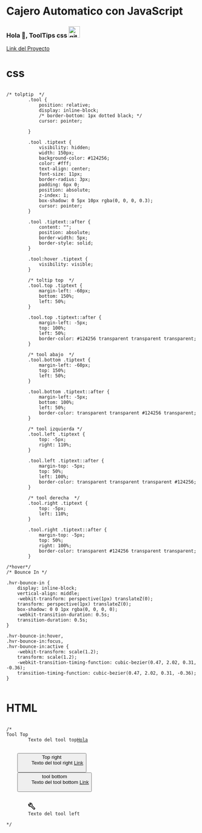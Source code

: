 # Cajero Automatico con JavaScript
### Hola 👋, ToolTips css <img src='https://github.githubassets.com/images/mona-loading-default.gif' alt='github' height='30'>
[Link del Proyecto](https://arlingholguin.github.io/cajero/)  
# css
<pre><code>
/* tolptip  */
        .tool {
            position: relative;
            display: inline-block;
            /* border-bottom: 1px dotted black; */
            cursor: pointer;

        }

        .tool .tiptext {
            visibility: hidden;
            width: 150px;
            background-color: #124256;
            color: #fff;
            text-align: center;
            font-size: 11px;
            border-radius: 3px;
            padding: 6px 0;
            position: absolute;
            z-index: 1;
            box-shadow: 0 5px 10px rgba(0, 0, 0, 0.3);
            cursor: pointer;
        }

        .tool .tiptext::after {
            content: "";
            position: absolute;
            border-width: 5px;
            border-style: solid;
        }

        .tool:hover .tiptext {
            visibility: visible;
        }

        /* toltip top  */
        .tool.top .tiptext {
            margin-left: -60px;
            bottom: 150%;
            left: 50%;
        }

        .tool.top .tiptext::after {
            margin-left: -5px;
            top: 100%;
            left: 50%;
            border-color: #124256 transparent transparent transparent;
        }

        /* tool abajo  */
        .tool.bottom .tiptext {
            margin-left: -60px;
            top: 150%;
            left: 50%;
        }

        .tool.bottom .tiptext::after {
            margin-left: -5px;
            bottom: 100%;
            left: 50%;
            border-color: transparent transparent #124256 transparent;
        }

        /* tool izquierda */
        .tool.left .tiptext {
            top: -5px;
            right: 110%;
        }

        .tool.left .tiptext::after {
            margin-top: -5px;
            top: 50%;
            left: 100%;
            border-color: transparent transparent transparent #124256;
        }

        /* tool derecha  */
        .tool.right .tiptext {
            top: -5px;
            left: 110%;
        }

        .tool.right .tiptext::after {
            margin-top: -5px;
            top: 50%;
            right: 100%;
            border-color: transparent #124256 transparent transparent;
        }

/*hover*/
/* Bounce In */

.hvr-bounce-in {
    display: inline-block;
    vertical-align: middle;
    -webkit-transform: perspective(1px) translateZ(0);
    transform: perspective(1px) translateZ(0);
    box-shadow: 0 0 1px rgba(0, 0, 0, 0);
    -webkit-transition-duration: 0.5s;
    transition-duration: 0.5s;
}

.hvr-bounce-in:hover,
.hvr-bounce-in:focus,
.hvr-bounce-in:active {
    -webkit-transform: scale(1.2);
    transform: scale(1.2);
    -webkit-transition-timing-function: cubic-bezier(0.47, 2.02, 0.31, -0.36);
    transition-timing-function: cubic-bezier(0.47, 2.02, 0.31, -0.36);
}

</code></pre>

# HTML
<pre><code>
/*<div class="tool top">Tool Top
        <span class="tiptext hvr-bounce-in">Texto del tool top<a href="http://hola.com">Hola</a></span>
    </div>
    <button class="tool right">Top right
        <span class="tiptext hvr-bounce-in">Texto del tool right <a href="https://link.com">Link</a></span>
    </button>
    <button class="tool bottom">tool bottom
        <span class="tiptext hvr-bounce-in">Texto del tool bottom <a href="https://link.com">Link</a></span>
    </button>
    <div class="tool left">
        <svg xmlns="http://www.w3.org/2000/svg" x="0px" y="0px" width="20" height="20"
            viewBox="0 0 24 24" style=" fill:#000000;">
            <path
                d="M 7.5 1 C 6.6274862 1 5.7932031 1.1755485 5.0332031 1.4882812 L 3.6445312 2.0585938 L 7.5859375 6 L 6 7.5859375 L 2.0585938 3.6445312 L 1.4882812 5.0332031 C 1.1755484 5.7932031 1 6.6274862 1 7.5 C 1 11.078268 3.9217323 14 7.5 14 C 8.11867 14 8.6809561 13.816598 9.2480469 13.654297 L 18.15625 22.560547 C 18.734417 23.138714 19.699176 23.138714 20.277344 22.560547 L 22.5625 20.273438 C 23.136532 19.696462 23.137552 18.731255 22.560547 18.154297 L 13.654297 9.2480469 C 13.816352 8.6810027 14 8.1186541 14 7.5 C 14 3.9217323 11.078268 1 7.5 1 z M 7.5 3 C 9.9977323 3 12 5.0022677 12 7.5 C 12 8.1069469 11.878016 8.6818072 11.660156 9.2128906 L 11.408203 9.8300781 L 20.792969 19.214844 L 19.216797 20.792969 L 9.8300781 11.40625 L 9.2128906 11.660156 C 8.6825114 11.878548 8.1081276 12 7.5 12 C 5.0022677 12 3 9.9977323 3 7.5 C 3 7.47441 3.0132432 7.4532073 3.0136719 7.4277344 L 6 10.414062 L 10.414062 6 L 7.4277344 3.0136719 C 7.4532073 3.0132432 7.47441 3 7.5 3 z">
            </path>
        </svg>
        <span class="tiptext hvr-bounce-in">Texto del tool left</span>
    </div>*/
</code></pre>
